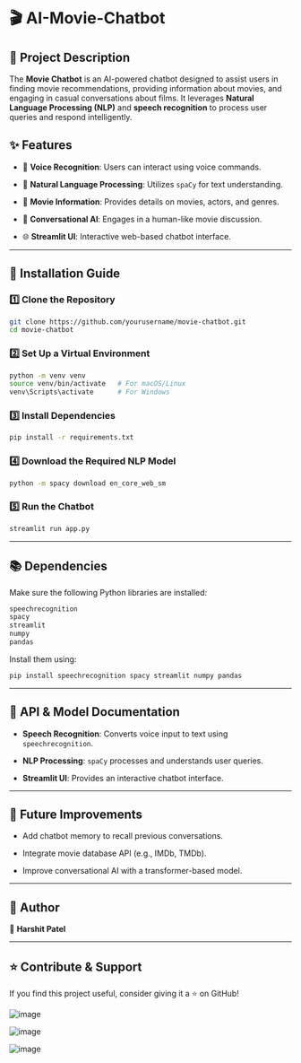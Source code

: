 # 🎬 AI-Movie-Chatbot

## 📌 Project Description

The **Movie Chatbot** is an AI-powered chatbot designed to assist users in finding movie recommendations, providing information about movies, and engaging in casual conversations about films. It leverages **Natural Language Processing (NLP)** and **speech recognition** to process user queries and respond intelligently.

## ✨ Features

- 🎤 **Voice Recognition**: Users can interact using voice commands.
  
- 🤖 **Natural Language Processing**: Utilizes `spaCy` for text understanding.
  
- 🎥 **Movie Information**: Provides details on movies, actors, and genres.
  
- 🔄 **Conversational AI**: Engages in a human-like movie discussion.
  
- 🌐 **Streamlit UI**: Interactive web-based chatbot interface.
  

---

## 🚀 Installation Guide

### 1️⃣ Clone the Repository

```bash
git clone https://github.com/yourusername/movie-chatbot.git
cd movie-chatbot
```

### 2️⃣ Set Up a Virtual Environment

```bash
python -m venv venv
source venv/bin/activate   # For macOS/Linux
venv\Scripts\activate      # For Windows
```

### 3️⃣ Install Dependencies

```bash
pip install -r requirements.txt
```

### 4️⃣ Download the Required NLP Model

```bash
python -m spacy download en_core_web_sm
```

### 5️⃣ Run the Chatbot

```bash
streamlit run app.py
```

---

## 📚 Dependencies

Make sure the following Python libraries are installed:

```bash
speechrecognition
spacy
streamlit
numpy
pandas
```
Install them using:

```bash
pip install speechrecognition spacy streamlit numpy pandas
```

---


## 📄 API & Model Documentation

- **Speech Recognition**: Converts voice input to text using `speechrecognition`.
  
- **NLP Processing**: `spaCy` processes and understands user queries.
  
- **Streamlit UI**: Provides an interactive chatbot interface.
  

---

## 🎯 Future Improvements

- Add chatbot memory to recall previous conversations.
  
- Integrate movie database API (e.g., IMDb, TMDb).
  
- Improve conversational AI with a transformer-based model.
  

---

## 📌 Author

👤 **Harshit Patel**  


---

## ⭐ Contribute & Support
If you find this project useful, consider giving it a ⭐ on GitHub!


![image](https://github.com/user-attachments/assets/464f70e9-229a-4925-8475-84b0c3d0e39e)


![image](https://github.com/user-attachments/assets/52e293c1-6140-4783-9987-623a306453dd)


![image](https://github.com/user-attachments/assets/3fc12b1d-bdde-4de9-a864-accac8dab855)

